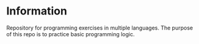 # Information
Repository for programming exercises in multiple languages. The purpose of this repo is to practice basic programming logic.
